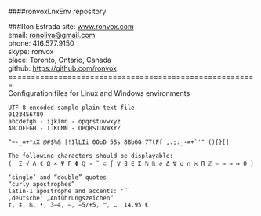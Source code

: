 ####ronvoxLnxEnv repository

###Ron Estrada
site:   www.ronvox.com <br>
email:  ronoliva@gmail.com\
phone:  416.577.9150\
skype:  ronvox\
place:  Toronto, Ontario, Canada\
github: https://github.com/ronvox <br>
=======================================================\
Configuration files for Linux and Windows environments

```
UTF-8 encoded sample plain-text file
0123456789
abcdefgh - ijklmn - opqrstuvwxyz
ABCDEFGH - IJKLMN - OPQRSTUVWXYZ

^~-_=+*xX @#$%& |!1lLIi 0OoD 5Ss 8Bb6G 7TtFf ,.;:_-=+`'" (){}[]

The following characters should be displayable:
(  Ξ √ Λ ℂ Ω × Ψ Γ Φ ℚ ∘ ˘ ⊂ ∫ ∀ ∃ ∈ Σ ℕ ℝ ∂ Δ ∇ ∪ ∩ ℵ Π ℤ ⇐ ⇔ ⇒ ↦ Θ )

‘single’ and “double” quotes
“curly apostrophes”
latin-1 apostrophe and accents: '´`
‚deutsche‘ „Anführungszeichen“
†, ‡, ‰, •, 3–4, —, −5/+5, ™, …  14.95 €
```
